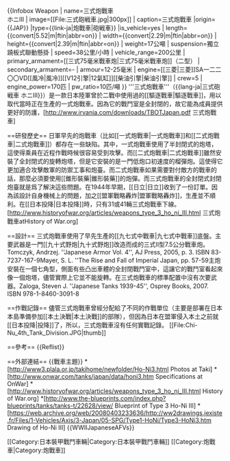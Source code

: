 {{Infobox Weapon
| name=三式炮戰車<br>ホニIII
| image=[[File:三式砲戦車.jpg|300px]]
| caption=三式炮戰車
|origin= {{JAP}}
|type={{link-ja|炮戰車|砲戦車}}
|is_vehicle=yes
| length={{convert|5.52|m|ftin|abbr=on}}
| width={{convert|2.29|m|ftin|abbr=on}}
| height={{convert|2.39|m|ftin|abbr=on}}
| weight=17公噸
| suspension=獨立蹺板式聯動懸掛
| speed=38公里/小時
| vehicle_range=200公里
| primary_armament=[[三式75毫米戰車炮|三式75毫米戰車炮]]（二型）
| secondary_armament=-
| armour=12-25毫米
| engine=[[三菱|三菱]]SA一二二〇〇VD[[風冷|風冷]][[V12引擎|12氣缸]][[柴油引擎|柴油引擎]]
| crew=5
| engine_power=170匹
| pw_ratio=10匹/噸
}}
'''三式炮戰車'''（{{lang-ja|三式砲戦車 ホニIII}}）是一款日本陸軍曾於二戰中使用過的[[驅逐戰車|驅逐戰車]]，用以取代當時正在生產的一式炮戰車。因為它的戰鬥室是全封閉的，故它能為成員提供更好的防護，<ref>[http://www.irvania.com/downloads/TBOTJapan.pdf 三式炮戰車]</ref>

==研發歷史==
日軍早先的炮戰車（比如[[一式炮戰車|一式炮戰車]]和[[二式炮戰車|二式炮戰車]]）都存在一些缺陷。其中，一式炮戰車使用了半封閉式的炮塔，這使得乘員在近程作戰時候很容易受到攻擊。而[[二式炮戰車|二式炮戰車]]雖然安裝了全封閉式的旋轉炮塔，但是它安裝的是一門低炮口初速度的榴彈炮。這使得它更加適合攻擊敵軍的防禦工事和炮臺。而二式炮戰車如果需要對付敵方的戰車的話，那麼必須要使用[[錐形裝藥|錐形裝藥]]的炮彈。而三式炮戰車的全封閉式封閉炮臺就是爲了解決這些問題。在1944年早期，[[日立|日立]]收到了一份訂單。因為該設計自身機械上的問題，加之[[盟軍戰略轟炸|盟軍戰略轟炸]]，生產並不順利。在[[日本投降|日本投降]]時，只有31或41輛三式炮戰車下線。<ref>[http://www.historyofwar.org/articles/weapons_type_3_ho_ni_III.html  三式炮戰車atHistory of War.org]</ref>

==設計==
三式炮戰車使用了早先生產的[[九七式中戰車|九七式中戰車]]底盤。主要武器是一門[[九十式野炮|九十式野炮]]改造而成的三式II型7.5公分戰車炮。<ref>Tomczyk, Andrzej. ''Japanese Armor Vol. 4'', AJ Press, 2005, p. 3. ISBN 83-7237-167-9</ref><ref>Mayer, S. L. ''The Rise and Fall of Imperial Japan, pp. 57-59</ref>主炮安裝在一個七角型，側面有些凸出車體的全封閉戰鬥室中，這讓它的戰鬥室看起來像一個炮塔，儘管實際上它並不能旋轉。在三式炮戰車的標準配置中沒有次要武器。<ref>Zaloga, Steven J. ''Japanese Tanks 1939-45'', Osprey Books, 2007. ISBN 978-1-8460-3091-8</ref>

==作戰記錄==
儘管三式炮戰車曾經分配給了不同的作戰單位（主要是部署在日本本島準備參加[[本土決戰|本土決戰]]的部隊），但因為日本在盟軍侵入本土之前就[[日本投降|投降]]了，所以，三式炮戰車沒有任何實戰記錄。
[[File:Chi-Nu_4th_Tank_Division.JPG|thumb]]

==參考==
{{Reflist}}

==外部連結==
{{戰車主題}}
*[http://www3.plala.or.jp/takihome/newfolder/Ho-Ni3.html Photos at Taki]
*[http://www.onwar.com/tanks/japan/data/honi3.htm Specifications at OnWar]
*[http://www.historyofwar.org/articles/weapons_type_3_ho_ni_III.html History of War.org]
*[http://www.the-blueprints.com/index.php?blueprints/tanks/tanks-t/22628/view/ Blueprint of Type 3 Ho-Ni III]
*[https://web.archive.org/web/20080403233636/http://ww2drawings.jexiste.fr/Files/1-Vehicles/Axis/3-Japan/05-SPG/Type1-HoNi/Type3-HoNi3.htm Drawing of Ho-Ni III]
{{WWIIJapaneseAFVs}}

[[Category:日本裝甲戰鬥車輛|Category:日本裝甲戰鬥車輛]]
[[Category:炮戰車|Category:炮戰車]]